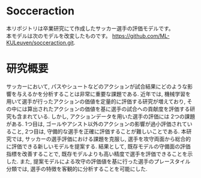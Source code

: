 # Socceraction

本リポジトリは卒業研究にて作成したサッカー選手の評価モデルです。  
本モデルは次のモデルを改変したものです。 https://github.com/ML-KULeuven/socceraction.git.

# 研究概要
サッカーにおいて, パスやシュートなどのアクションが試合結果にどのような影響を与えるかを分析することは非常に重要な課題である. 近年では, 機械学習を用いて選手が行ったアクションの価値を定量的に評価する研究が増えており, その中には算出されたアクションの価値を基に選手の試合への貢献度を評価する研究も含まれている. しかし, アクションデータを用いた選手の評価には 2つの課題がある. 1つ目は, ゴールやアシスト以外のアクションの影響が過小評価されていること, 2つ目は, 守備的な選手を正確に評価することが難しいことである. 本研究では, サッカーの選手評価における課題を克服し, 選手を攻守両面から総合的に評価できる新しいモデルを提案する. 結果として, 既存モデルの守備面の評価指標を改善することで, 既存モデルよりも高い精度で選手を評価できることを示した. また, 提案モデルによる攻守の評価値を基に行った選手のプレースタイル分類では, 選手の特徴を客観的に分析することを可能にした.
